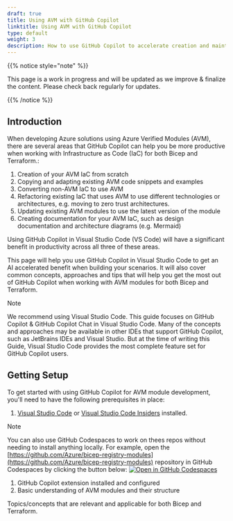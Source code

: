 ```yaml
---
draft: true
title: Using AVM with GitHub Copilot
linktitle: Using AVM with GitHub Copilot
type: default
weight: 3
description: How to use GitHub Copilot to accelerate creation and maintainance of Azure Verified Modules (AVM) for both Bicep and Terraform.
---
```


{{% notice style="note" %}}

This page is a work in progress and will be updated as we improve & finalize the content. Please check back regularly for updates.

{{% /notice %}}

## Introduction

When developing Azure solutions using Azure Verified Modules (AVM), there are several areas that GitHub Copilot can help you be more productive when working with Infrastructure as Code (IaC) for both Bicep and Terraform.:

1. Creation of your AVM IaC from scratch
1. Copying and adapting existing AVM code snippets and examples
1. Converting non-AVM IaC to use AVM
1. Refactoring existing IaC that uses AVM to use different technologies or architectures, e.g. moving to zero trust architectures.
1. Updating existing AVM modules to use the latest version of the module
1. Creating documentation for your AVM IaC, such as design documentation and architecture diagrams (e.g. Mermaid)

Using GitHub Copilot in Visual Studio Code (VS Code) will have a significant benefit in productivity across all three of these areas.

This page will help you use GitHub Copilot in Visual Studio Code to get an AI accelerated benefit when building your scenarios. It will also cover common concepts, approaches and tips that will help you get the most out of GitHub Copilot when working with AVM modules for both Bicep and Terraform.

> [!NOTE]
> We recommend using Visual Studio Code. This guide focuses on GitHub Copilot & GitHub Copilot Chat in Visual Studio Code. Many of the concepts and approaches may be available in other IDEs that support GitHub Copilot, such as JetBrains IDEs and Visual Studio. But at the time of writing this Guide, Visual Studio Code provides the most complete feature set for GitHub Copilot users.

## Getting Setup

To get started with using GitHub Copilot for AVM module development, you'll need to have the following prerequisites in place:

1. [Visual Studio Code](https://code.visualstudio.com/download) or [Visual Studio Code Insiders](https://code.visualstudio.com/insiders/) installed.

> [!NOTE]
> You can also use GitHub Codespaces to work on thees repos without needing to install anything locally. For example, open the [https://github.com/Azure/bicep-registry-modules](https://github.com/Azure/bicep-registry-modules) repository in GitHub Codespaces by clicking the button below:
> [![Open in GitHub Codespaces](https://github.com/codespaces/badge.svg)](https://codespaces.new/Azure/bicep-registry-modules)

1. GitHub Copilot extension installed and configured
1. Basic understanding of AVM modules and their structure

Topics/concepts that are relevant and applicable for both Bicep and Terraform.
